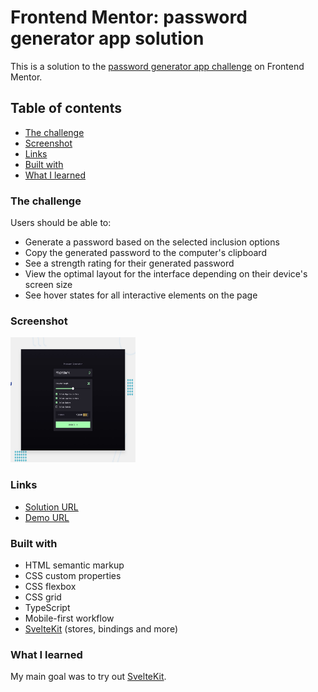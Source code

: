# Frontend Mentor: password generator app solution

This is a solution to the [password generator app challenge](https://www.frontendmentor.io/challenges/password-generator-app-Mr8CLycqjh) on Frontend Mentor.

## Table of contents

- [The challenge](#the-challenge)
- [Screenshot](#screenshot)
- [Links](#links)
- [Built with](#built-with)
- [What I learned](#what-i-learned)

### The challenge

Users should be able to:

- Generate a password based on the selected inclusion options
- Copy the generated password to the computer's clipboard
- See a strength rating for their generated password
- View the optimal layout for the interface depending on their device's screen size
- See hover states for all interactive elements on the page

### Screenshot

 <img src="./preview.jpg" alt="Password generator challenge app screenshot" width="200" height="200">

### Links

- [Solution URL](https://www.frontendmentor.io/solutions/password-generator-app-with-sveltekit-and-css-2hVQj2Ua3G)
- [Demo URL](https://password-generator-app-asd2easd.netlify.app/)

### Built with

- HTML semantic markup
- CSS custom properties
- CSS flexbox
- CSS grid
- TypeScript
- Mobile-first workflow
- [SvelteKit](https://kit.svelte.dev/) (stores, bindings and more)

### What I learned

My main goal was to try out [SvelteKit](https://kit.svelte.dev/).
